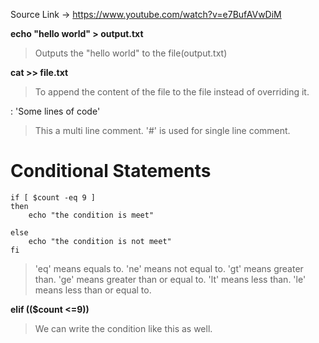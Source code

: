 Source Link -> https://www.youtube.com/watch?v=e7BufAVwDiM

**echo "hello world" > output.txt**

> Outputs the "hello world" to the file(output.txt)

**cat >> file.txt**

> To append the content of the file to the file instead of overriding it.

: 'Some lines of code'

> This a multi line comment. '#' is used for single line comment.

# Conditional Statements

    if [ $count -eq 9 ]
    then
        echo "the condition is meet"

    else
        echo "the condition is not meet"
    fi

> 'eq' means equals to. 'ne' means not equal to. 'gt' means greater than. 'ge' means greater than or equal to. 'lt' means less than. 'le' means less than or equal to.

**elif (($count <=9))**

> We can write the condition like this as well.
